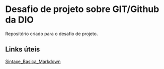 # Desafio de projeto sobre GIT/Github da DIO
Repositório criado para o desafio de projeto.

## Links úteis 
[Sintaxe_Basica_Markdown](https://www.markdownguide.org/basic-sintax/)
